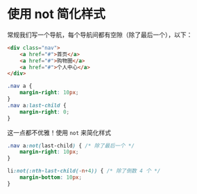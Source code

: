# 使用 not 简化样式

常规我们写一个导航，每个导航间都有空隙（除了最后一个），以下：

```html
<div class="nav">
    <a href="#">首页</a>
    <a href="#">购物圈</a>
    <a href="#">个人中心</a>
</div>
```

```css
.nav a {
    margin-right: 10px;
}
.nav a:last-child {
    margin-right: 0;
}
```

这一点都不优雅！使用 `not` 来简化样式

```css
.nav a:not(last-child) { /* 除了最后一个 */
    margin-right: 10px;
}
```

```css
li:not(:nth-last-child(-n+4)) { /* 除了倒数 4 个 */
    margin-bottom: 10px;
}
```
